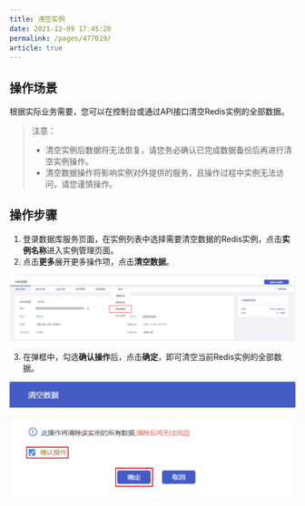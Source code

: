 ```yaml
---
title: 清空实例
date: 2021-12-09 17:45:20
permalink: /pages/477019/
article: true
---
```


## 操作场景

根据实际业务需要，您可以在控制台或通过API接口清空Redis实例的全部数据。

> 注意：
>
> - 清空实例后数据将无法恢复，请您务必确认已完成数据备份后再进行清空实例操作。
> - 清空数据操作将影响实例对外提供的服务，且操作过程中实例无法访问，请您谨慎操作。

## 操作步骤

1. 登录数据库服务页面，在实例列表中选择需要清空数据的Redis实例，点击**实例名称**进入实例管理页面。
2. 点击**更多**展开更多操作项，点击**清空数据**。

![012](../../pics/012.png)

3. 在弹框中，勾选**确认操作**后，点击**确定**，即可清空当前Redis实例的全部数据。

![11](../../pics/11.png)
